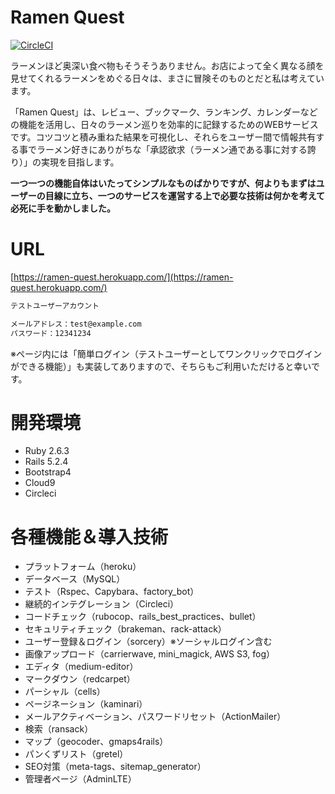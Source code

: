 # Ramen Quest

[![CircleCI](https://circleci.com/gh/kazama1209/ramen-quest.svg?style=shield)](https://circleci.com/gh/kazama1209/ramen-quest)

ラーメンほど奥深い食べ物もそうそうありません。お店によって全く異なる顔を見せてくれるラーメンをめぐる日々は、まさに冒険そのものとだと私は考えています。

「Ramen Quest」は、レビュー、ブックマーク、ランキング、カレンダーなどの機能を活用し、日々のラーメン巡りを効率的に記録するためのWEBサービスです。コツコツと積み重ねた結果を可視化し、それらをユーザー間で情報共有する事でラーメン好きにありがちな「承認欲求（ラーメン通である事に対する誇り）」の実現を目指します。

**一つ一つの機能自体はいたってシンプルなものばかりですが、何よりもまずはユーザーの目線に立ち、一つのサービスを運営する上で必要な技術は何かを考えて必死に手を動かしました。**

# URL

[https://ramen-quest.herokuapp.com/](https://ramen-quest.herokuapp.com/)

```HTML
テストユーザーアカウント

メールアドレス：test@example.com
パスワード：12341234
```

※ページ内には「簡単ログイン（テストユーザーとしてワンクリックでログインができる機能）」も実装してありますので、そちらもご利用いただけると幸いです。

# 開発環境

- Ruby 2.6.3
- Rails 5.2.4
- Bootstrap4
- Cloud9
- Circleci

# 各種機能＆導入技術

- プラットフォーム（heroku）
- データベース（MySQL）
- テスト（Rspec、Capybara、factory_bot）
- 継続的インテグレーション（Circleci）
- コードチェック（rubocop、rails_best_practices、bullet）
- セキュリティチェック（brakeman、rack-attack）
- ユーザー登録＆ログイン（sorcery）※ソーシャルログイン含む
- 画像アップロード（carrierwave, mini_magick, AWS S3, fog）
- エディタ（medium-editor）
- マークダウン（redcarpet）
- パーシャル（cells）
- ページネーション（kaminari）
- メールアクティベーション、パスワードリセット（ActionMailer）
- 検索（ransack）
- マップ（geocoder、gmaps4rails）
- パンくずリスト（gretel）
- SEO対策（meta-tags、sitemap_generator）
- 管理者ページ（AdminLTE）
